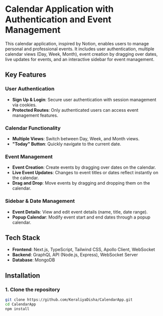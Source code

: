 # Calendar Application with Authentication and Event Management

This calendar application, inspired by Notion, enables users to manage personal and professional events. It includes user authentication, multiple calendar views (Day, Week, Month), event creation by dragging over dates, live updates for events, and an interactive sidebar for event management.

## Key Features

### User Authentication
- **Sign Up & Login**: Secure user authentication with session management via cookies.
- **Protected Routes**: Only authenticated users can access event management features.

### Calendar Functionality
- **Multiple Views**: Switch between Day, Week, and Month views.
- **"Today" Button**: Quickly navigate to the current date.

### Event Management
- **Event Creation**: Create events by dragging over dates on the calendar.
- **Live Event Updates**: Changes to event titles or dates reflect instantly on the calendar.
- **Drag and Drop**: Move events by dragging and dropping them on the calendar.

### Sidebar & Date Management
- **Event Details**: View and edit event details (name, title, date range).
- **Popup Calendar**: Modify event start and end dates through a popup calendar.

## Tech Stack

- **Frontend**: Next.js, TypeScript, Tailwind CSS, Apollo Client, WebSocket
- **Backend**: GraphQL API (Node.js, Express), WebSocket Server
- **Database**: MongoDB

## Installation

### 1. Clone the repository
```bash
git clone https://github.com/KeraliyaDisha/CalendarApp.git
cd CalendarApp
npm install
